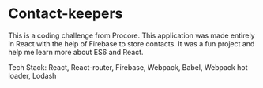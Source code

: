 # Contact-keepers
This is a coding challenge from Procore.  This application was made entirely in React with the help of Firebase to store contacts.  It was a fun project and help me learn more about ES6 and React.  

Tech Stack: React, React-router, Firebase, Webpack, Babel, Webpack hot loader, Lodash
